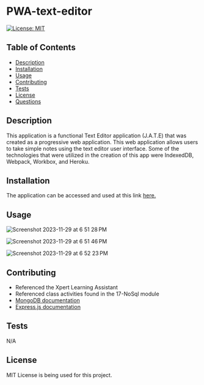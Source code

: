 # PWA-text-editor

  [![License: MIT](https://img.shields.io/badge/License-MIT-yellow.svg)](https://opensource.org/licenses/MIT)

  ## Table of Contents

  * [Description](#description)
  * [Installation](#installation)
  * [Usage](#usage)
  * [Contributing](#contributing)
  * [Tests](#tests)
  * [License](#license)
  * [Questions](#questions)

## Description

This application is a functional Text Editor application (J.A.T.E) that was created as a progressive web application. This web application allows users to take simple notes using the text editor user interface. Some of the technologies that were utilized in the creation of this app were IndexedDB, Webpack, Workbox, and Heroku.


## Installation

The application can be accessed and used at this link [here.](https://just-another-text-editor-app-b654790a3d7e.herokuapp.com/)

## Usage

![Screenshot 2023-11-29 at 6 51 28 PM](https://github.com/aaront080/PWA-text-editor/assets/143736506/1ad0bb50-010b-4577-be4d-44f759cbde7e)

![Screenshot 2023-11-29 at 6 51 46 PM](https://github.com/aaront080/PWA-text-editor/assets/143736506/8110b8b5-d709-469f-ad06-4b545920140a)

![Screenshot 2023-11-29 at 6 52 23 PM](https://github.com/aaront080/PWA-text-editor/assets/143736506/90f6262e-a1a6-4369-a10c-0070c2d01793)


## Contributing
- Referenced the Xpert Learning Assistant
- Referenced class activities found in the 17-NoSql module
- [MongoDB documentation](https://www.mongodb.com/docs/manual/)
- [Express.js documentation](https://expressjs.com/en/5x/api.html)
  
## Tests
N/A

## License
MIT License is being used for this project.
